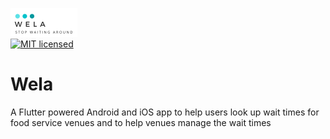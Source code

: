 ![WELA Logo](Wela-logo-small.png)</br>
[![MIT licensed](https://img.shields.io/badge/license-MIT-blue.svg)](./LICENSE.md)

# Wela
A Flutter powered Android and iOS app to help users look up wait times for food service venues and to help venues manage the wait times
